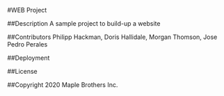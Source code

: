 #WEB Project

##Description
A sample project to build-up a website

##Contributors
Philipp Hackman, Doris Hallidale, Morgan Thomson, Jose Pedro Perales

##Deployment

##License

##Copyright
2020 Maple Brothers Inc.